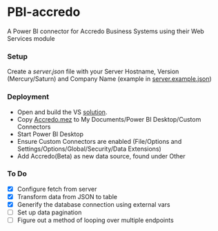 # PBI-accredo
A Power BI connector for Accredo Business Systems using their Web Services module

### Setup
Create a *server.json* file with your Server Hostname, Version (Mercury/Saturn) and Company Name (example in [server.example.json](Accredo/server.example.json))

### Deployment
- Open and build the VS [solution](Accredo.sln).
- Copy [Accredo.mez](Accredo/bin/Debug/Accredo.mez) to My Documents/Power BI Desktop/Custom Connectors
- Start Power BI Desktop
- Ensure Custom Connectors are enabled (File/Options and Settings/Options/Global/Security/Data Extensions)
- Add Accredo(Beta) as new data source, found under Other

### To Do
- [x] Configure fetch from server
- [x] Transform data from JSON to table
- [x] Generify the database connection using external vars
- [ ] Set up data pagination
- [ ] Figure out a method of looping over multiple endpoints
